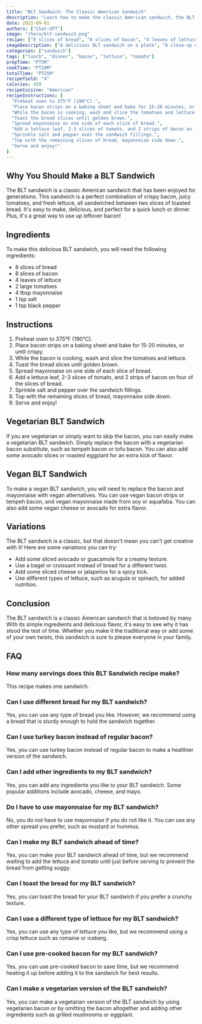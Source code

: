 ```yaml
---
title: "BLT Sandwich: The Classic American Sandwich"
description: "Learn how to make the classic American sandwich, the BLT (bacon, lettuce, and tomato) with this easy and delicious recipe. Perfect for a quick lunch or dinner, this sandwich is sure to please everyone in your family."
date: 2022-09-01
authors: ["Chat-GPT"]
image: "/hero/blt-sandwich.png"
recipe: ["8 slices of bread", "8 slices of bacon", "4 leaves of lettuce", "2 large tomatoes", "4 tbsp mayonnaise", "1 tsp salt", "1 tsp black pepper"]
imageDescription: ["A delicious BLT sandwich on a plate", "A close-up of a BLT sandwich", "A hand holding a BLT sandwich", "A side view of a BLT sandwich"]
categories: ["sandwich"]
tags: ["lunch", "dinner", "bacon", "lettuce", "tomato"]
prepTime: "PT5M"
cookTime: "PT20M"
totalTime: "PT25M"
recipeYield: "4"
calories: 459
recipeCuisine: "American"
recipeInstructions: [
  "Preheat oven to 375°F (190°C).",
  "Place bacon strips on a baking sheet and bake for 15-20 minutes, or until crispy.",
  "While the bacon is cooking, wash and slice the tomatoes and lettuce.",
  "Toast the bread slices until golden brown.",
  "Spread mayonnaise on one side of each slice of bread.",
  "Add a lettuce leaf, 2-3 slices of tomato, and 2 strips of bacon on four of the slices of bread.",
  "Sprinkle salt and pepper over the sandwich fillings.",
  "Top with the remaining slices of bread, mayonnaise side down.",
  "Serve and enjoy!"
]
---
```


## Why You Should Make a BLT Sandwich

The BLT sandwich is a classic American sandwich that has been enjoyed for generations. This sandwich is a perfect combination of crispy bacon, juicy tomatoes, and fresh lettuce, all sandwiched between two slices of toasted bread. It's easy to make, delicious, and perfect for a quick lunch or dinner. Plus, it's a great way to use up leftover bacon!

## Ingredients

To make this delicious BLT sandwich, you will need the following ingredients:

- 8 slices of bread
- 8 slices of bacon
- 4 leaves of lettuce
- 2 large tomatoes
- 4 tbsp mayonnaise
- 1 tsp salt
- 1 tsp black pepper

## Instructions

1. Preheat oven to 375°F (190°C).
2. Place bacon strips on a baking sheet and bake for 15-20 minutes, or until crispy.
3. While the bacon is cooking, wash and slice the tomatoes and lettuce.
4. Toast the bread slices until golden brown.
5. Spread mayonnaise on one side of each slice of bread.
6. Add a lettuce leaf, 2-3 slices of tomato, and 2 strips of bacon on four of the slices of bread.
7. Sprinkle salt and pepper over the sandwich fillings.
8. Top with the remaining slices of bread, mayonnaise side down.
9. Serve and enjoy!

## Vegetarian BLT Sandwich

If you are vegetarian or simply want to skip the bacon, you can easily make a vegetarian BLT sandwich. Simply replace the bacon with a vegetarian bacon substitute, such as tempeh bacon or tofu bacon. You can also add some avocado slices or roasted eggplant for an extra kick of flavor.

## Vegan BLT Sandwich

To make a vegan BLT sandwich, you will need to replace the bacon and mayonnaise with vegan alternatives. You can use vegan bacon strips or tempeh bacon, and vegan mayonnaise made from soy or aquafaba. You can also add some vegan cheese or avocado for extra flavor.

## Variations

The BLT sandwich is a classic, but that doesn't mean you can't get creative with it! Here are some variations you can try:

- Add some sliced avocado or guacamole for a creamy texture.
- Use a bagel or croissant instead of bread for a different twist.
- Add some sliced cheese or jalapeños for a spicy kick.
- Use different types of lettuce, such as arugula or spinach, for added nutrition.

## Conclusion

The BLT sandwich is a classic American sandwich that is beloved by many. With its simple ingredients and delicious flavor, it's easy to see why it has stood the test of time. Whether you make it the traditional way or add some of your own twists, this sandwich is sure to please everyone in your family.

## FAQ

### How many servings does this BLT Sandwich recipe make?

This recipe makes one sandwich.

### Can I use different bread for my BLT sandwich?

Yes, you can use any type of bread you like. However, we recommend using a bread that is sturdy enough to hold the sandwich together.

### Can I use turkey bacon instead of regular bacon?

Yes, you can use turkey bacon instead of regular bacon to make a healthier version of the sandwich.

### Can I add other ingredients to my BLT sandwich?

Yes, you can add any ingredients you like to your BLT sandwich. Some popular additions include avocado, cheese, and mayo.

### Do I have to use mayonnaise for my BLT sandwich?

No, you do not have to use mayonnaise if you do not like it. You can use any other spread you prefer, such as mustard or hummus.

### Can I make my BLT sandwich ahead of time?

Yes, you can make your BLT sandwich ahead of time, but we recommend waiting to add the lettuce and tomato until just before serving to prevent the bread from getting soggy.

### Can I toast the bread for my BLT sandwich?

Yes, you can toast the bread for your BLT sandwich if you prefer a crunchy texture.

### Can I use a different type of lettuce for my BLT sandwich?

Yes, you can use any type of lettuce you like, but we recommend using a crisp lettuce such as romaine or iceberg.

### Can I use pre-cooked bacon for my BLT sandwich?

Yes, you can use pre-cooked bacon to save time, but we recommend heating it up before adding it to the sandwich for best results.

### Can I make a vegetarian version of the BLT sandwich?

Yes, you can make a vegetarian version of the BLT sandwich by using vegetarian bacon or by omitting the bacon altogether and adding other ingredients such as grilled mushrooms or eggplant.
